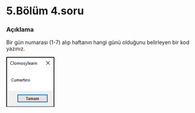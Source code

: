 # 5.Bölüm 4.soru

### Açıklama

Bir gün numarası (1-7) alıp haftanın hangi günü olduğunu belirleyen bir kod yazınız.

![Bolum 5-Soru 4](Bolum5_4.png)